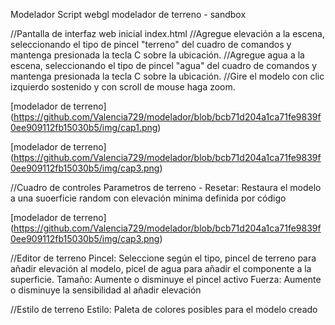 Modelador
Script webgl modelador de terreno - sandbox

//Pantalla de interfaz web inicial index.html
//Agregue elevación a la escena, seleccionando el tipo de pincel "terreno" del cuadro de comandos y mantenga presionada la tecla C sobre la ubicación.
//Agregue agua a la escena, seleccionando el tipo de pincel "agua" del cuadro de comandos y mantenga presionada la tecla C sobre la ubicación.
//Gire el modelo con clic izquierdo sostenido y con scroll de mouse haga zoom.

[modelador de terreno]
(https://github.com/Valencia729/modelador/blob/bcb71d204a1ca71fe9839f0ee909112fb15030b5/img/cap1.png)

[modelador de terreno]
(https://github.com/Valencia729/modelador/blob/bcb71d204a1ca71fe9839f0ee909112fb15030b5/img/cap3.png)

//Cuadro de controles
Parametros de terreno - Resetar: Restaura el modelo a una suoerficie random con elevación minima definida por código

[modelador de terreno]
(https://github.com/Valencia729/modelador/blob/bcb71d204a1ca71fe9839f0ee909112fb15030b5/img/cap3.png)

//Editor de terreno
Pincel: Seleccione según el tipo, pincel de terreno para añadir elevación al modelo, picel de agua para añadir el componente a la superficie.
Tamaño: Aumente o disminuye el pincel activo
Fuerza: Aumente o disminuye la sensibilidad al añadir elevación

//Estilo de terreno
Estilo: Paleta de colores posibles para el modelo creado






